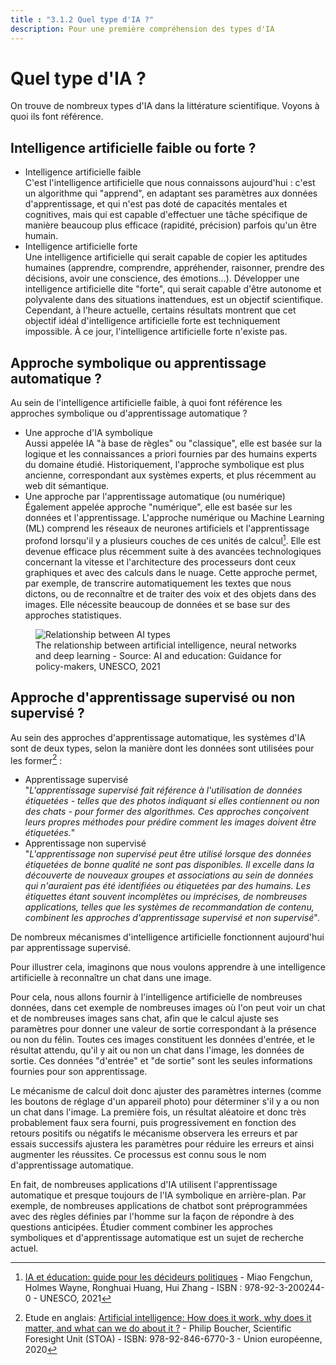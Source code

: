 ```yaml
---
title : "3.1.2 Quel type d'IA ?"
description: Pour une première compréhension des types d'IA
---
```


# Quel type d'IA ?  
On trouve de nombreux types d'IA dans la littérature scientifique. Voyons à quoi ils font référence.

## Intelligence artificielle faible ou forte ?
- Intelligence artificielle faible  
  C'est l'intelligence artificielle que nous connaissons aujourd'hui : c'est un algorithme qui "apprend", en adaptant ses paramètres aux données d'apprentissage, et qui n'est pas doté de capacités mentales et cognitives, mais qui est capable d'effectuer une tâche spécifique de manière beaucoup plus efficace (rapidité, précision) parfois qu'un être humain.
- Intelligence artificielle forte  
  Une intelligence artificielle qui serait capable de copier les aptitudes humaines (apprendre, comprendre, appréhender, raisonner, prendre des décisions, avoir une conscience, des émotions...). Développer une intelligence artificielle dite "forte", qui serait capable d'être autonome et polyvalente dans des situations inattendues, est un objectif scientifique. Cependant, à l'heure actuelle, certains résultats montrent que cet objectif idéal d'intelligence artificielle forte est techniquement impossible. À ce jour, l'intelligence artificielle forte n'existe pas.

## Approche symbolique ou apprentissage automatique ?

Au sein de l'intelligence artificielle faible, à quoi font référence les approches symbolique ou d'apprentissage automatique ?

- Une approche d'IA symbolique  
  Aussi appelée IA "à base de règles" ou "classique", elle est basée sur la logique et les connaissances a priori fournies par des humains experts du domaine étudié.
  Historiquement, l'approche symbolique est plus ancienne, correspondant aux systèmes experts, et plus récemment au web dit sémantique.
- Une approche par l'apprentissage automatique (ou numérique)  
  Également appelée approche "numérique", elle est basée sur les données et l'apprentissage.
  L'approche numérique ou Machine Learning (ML) comprend les réseaux de neurones artificiels et l'apprentissage profond lorsqu'il y a plusieurs couches de ces unités de calcul[^1]. Elle est devenue efficace plus récemment suite à des avancées technologiques concernant la vitesse et l'architecture des processeurs dont ceux graphiques et avec des calculs dans le nuage. Cette approche permet, par exemple, de transcrire automatiquement les textes que nous dictons, ou de reconnaître et de traiter des voix et des objets dans des images. Elle nécessite beaucoup de données et se base sur des approches statistiques.

<figure>
  <img src="Images/Machine-Learning-NN-Deep-Learning.png" alt= "Relationship between AI types">
  <figcaption>The relationship between artificial intelligence, neural networks and deep learning - Source: AI and education: Guidance for policy-makers, UNESCO, 2021</figcaption>
</figure>

## Approche d'apprentissage supervisé ou non supervisé ?

Au sein des approches d'apprentissage automatique, les systèmes d'IA sont de deux types, selon la manière dont les données sont utilisées pour les former[^2] :

- Apprentissage supervisé  
  "*L'apprentissage supervisé fait référence à l'utilisation de données étiquetées - telles que des photos indiquant si elles contiennent ou non des chats - pour former des algorithmes. Ces approches conçoivent leurs propres méthodes pour prédire comment les images doivent être étiquetées.*"
- Apprentissage non supervisé  
  "*L'apprentissage non supervisé peut être utilisé lorsque des données étiquetées de bonne qualité ne sont pas disponibles. Il excelle dans la découverte de nouveaux groupes et associations au sein de données qui n'auraient pas été identifiées ou étiquetées par des humains. Les étiquettes étant souvent incomplètes ou imprécises, de nombreuses applications, telles que les systèmes de recommandation de contenu, combinent les approches d'apprentissage supervisé et non supervisé*".

De nombreux mécanismes d'intelligence artificielle fonctionnent aujourd'hui par apprentissage supervisé. 

Pour illustrer cela, imaginons que nous voulons apprendre à une intelligence artificielle à reconnaître un chat dans une image.

Pour cela, nous allons fournir à l'intelligence artificielle de nombreuses données, dans cet exemple de nombreuses images où l'on peut voir un chat et de nombreuses images sans chat, afin que le calcul ajuste ses paramètres pour donner une valeur de sortie correspondant à la présence ou non du félin.
Toutes ces images constituent les données d'entrée, et le résultat attendu, qu'il y ait ou non un chat dans l'image, les données de sortie. Ces données "d'entrée" et "de sortie" sont les seules informations fournies pour son apprentissage.

Le mécanisme de calcul doit donc ajuster des paramètres internes (comme les boutons de réglage d'un appareil photo) pour déterminer s'il y a ou non un chat dans l'image. La première fois, un résultat aléatoire et donc très probablement faux sera fourni, puis progressivement en fonction des retours positifs ou négatifs le mécanisme observera les erreurs et par essais successifs ajustera les paramètres pour réduire les erreurs et ainsi augmenter les réussites. Ce processus est connu sous le nom d'apprentissage automatique.

En fait, de nombreuses applications d'IA utilisent l'apprentissage automatique et presque toujours de l'IA symbolique en arrière-plan.
Par exemple, de nombreuses applications de chatbot sont préprogrammées avec des règles définies par l'homme sur la façon de répondre à des questions anticipées. Étudier comment combiner les approches symboliques et d'apprentissage automatique est un sujet de recherche actuel.

[^1]: [IA et éducation: guide pour les décideurs politiques](https://unesdoc.unesco.org/ark:/48223/pf0000380006) - Miao Fengchun, Holmes Wayne, Ronghuai Huang, Hui Zhang - ISBN : 978-92-3-200244-0 - UNESCO, 2021

[^2]: Etude en anglais: [Artificial intelligence: How does it work, why does it matter, and what can we do about it ?](https://www.europarl.europa.eu/thinktank/en/document/EPRS_STU(2020)641547) - Philip Boucher, Scientific Foresight Unit (STOA) - ISBN: 978-92-846-6770-3 - Union européenne, 2020
